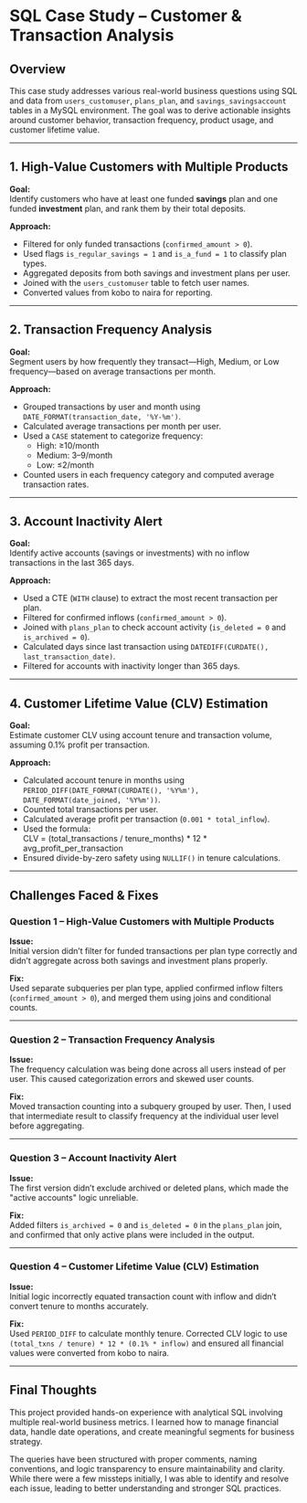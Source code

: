 
# SQL Case Study – Customer & Transaction Analysis

## Overview

This case study addresses various real-world business questions using SQL and data from `users_customuser`, `plans_plan`, and `savings_savingsaccount` tables in a MySQL environment. The goal was to derive actionable insights around customer behavior, transaction frequency, product usage, and customer lifetime value.

---

## 1. High-Value Customers with Multiple Products

**Goal:**  
Identify customers who have at least one funded **savings** plan and one funded **investment** plan, and rank them by their total deposits.

**Approach:**  
- Filtered for only funded transactions (`confirmed_amount > 0`).  
- Used flags `is_regular_savings = 1` and `is_a_fund = 1` to classify plan types.  
- Aggregated deposits from both savings and investment plans per user.  
- Joined with the `users_customuser` table to fetch user names.  
- Converted values from kobo to naira for reporting.

---

## 2. Transaction Frequency Analysis

**Goal:**  
Segment users by how frequently they transact—High, Medium, or Low frequency—based on average transactions per month.

**Approach:**  
- Grouped transactions by user and month using `DATE_FORMAT(transaction_date, '%Y-%m')`.  
- Calculated average transactions per month per user.  
- Used a `CASE` statement to categorize frequency:
  - High: ≥10/month  
  - Medium: 3–9/month  
  - Low: ≤2/month  
- Counted users in each frequency category and computed average transaction rates.

---

## 3. Account Inactivity Alert

**Goal:**  
Identify active accounts (savings or investments) with no inflow transactions in the last 365 days.

**Approach:**  
- Used a CTE (`WITH` clause) to extract the most recent transaction per plan.  
- Filtered for confirmed inflows (`confirmed_amount > 0`).  
- Joined with `plans_plan` to check account activity (`is_deleted = 0` and `is_archived = 0`).  
- Calculated days since last transaction using `DATEDIFF(CURDATE(), last_transaction_date)`.  
- Filtered for accounts with inactivity longer than 365 days.

---

## 4. Customer Lifetime Value (CLV) Estimation

**Goal:**  
Estimate customer CLV using account tenure and transaction volume, assuming 0.1% profit per transaction.

**Approach:**  
- Calculated account tenure in months using `PERIOD_DIFF(DATE_FORMAT(CURDATE(), '%Y%m'), DATE_FORMAT(date_joined, '%Y%m'))`.  
- Counted total transactions per user.  
- Calculated average profit per transaction (`0.001 * total_inflow`).  
- Used the formula:  
  CLV = (total_transactions / tenure_months) * 12 * avg_profit_per_transaction  
- Ensured divide-by-zero safety using `NULLIF()` in tenure calculations.

---

## Challenges Faced & Fixes

### Question 1 – High-Value Customers with Multiple Products

**Issue:**  
Initial version didn’t filter for funded transactions per plan type correctly and didn’t aggregate across both savings and investment plans properly.

**Fix:**  
Used separate subqueries per plan type, applied confirmed inflow filters (`confirmed_amount > 0`), and merged them using joins and conditional counts.

---

### Question 2 – Transaction Frequency Analysis

**Issue:**  
The frequency calculation was being done across all users instead of per user. This caused categorization errors and skewed user counts.

**Fix:**  
Moved transaction counting into a subquery grouped by user. Then, I used that intermediate result to classify frequency at the individual user level before aggregating.

---

### Question 3 – Account Inactivity Alert

**Issue:**  
The first version didn’t exclude archived or deleted plans, which made the "active accounts" logic unreliable.

**Fix:**  
Added filters `is_archived = 0` and `is_deleted = 0` in the `plans_plan` join, and confirmed that only active plans were included in the output.

---

### Question 4 – Customer Lifetime Value (CLV) Estimation

**Issue:**  
Initial logic incorrectly equated transaction count with inflow and didn’t convert tenure to months accurately.

**Fix:**  
Used `PERIOD_DIFF` to calculate monthly tenure. Corrected CLV logic to use `(total_txns / tenure) * 12 * (0.1% * inflow)` and ensured all financial values were converted from kobo to naira.

---

## Final Thoughts

This project provided hands-on experience with analytical SQL involving multiple real-world business metrics. I learned how to manage financial data, handle date operations, and create meaningful segments for business strategy.

The queries have been structured with proper comments, naming conventions, and logic transparency to ensure maintainability and clarity. While there were a few missteps initially, I was able to identify and resolve each issue, leading to better understanding and stronger SQL practices.
